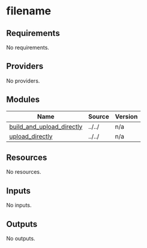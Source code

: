 # filename

<!-- BEGINNING OF PRE-COMMIT-TERRAFORM DOCS HOOK -->
## Requirements

No requirements.

## Providers

No providers.

## Modules

| Name | Source | Version |
|------|--------|---------|
| <a name="module_build_and_upload_directly"></a> [build\_and\_upload\_directly](#module\_build\_and\_upload\_directly) | ../../ | n/a |
| <a name="module_upload_directly"></a> [upload\_directly](#module\_upload\_directly) | ../../ | n/a |

## Resources

No resources.

## Inputs

No inputs.

## Outputs

No outputs.
<!-- END OF PRE-COMMIT-TERRAFORM DOCS HOOK -->
